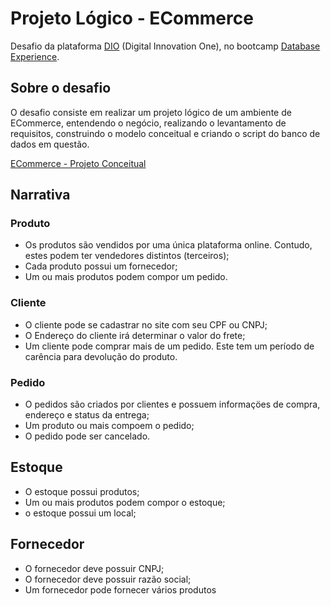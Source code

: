 # Projeto Lógico - ECommerce

Desafio da plataforma [DIO](https://dio.me) (Digital Innovation One), no bootcamp [Database Experience](https://web.dio.me/track/database-experience).

## Sobre o desafio
O desafio consiste em realizar um projeto lógico de um ambiente de ECommerce, entendendo o negócio, realizando o levantamento de requisitos, construindo o modelo conceitual e criando o script do banco de dados em questão.

[ECommerce - Projeto Conceitual](https://github.com/vncs31/Ecommerce-projeto-conceitual)

## Narrativa
### Produto
- Os produtos são vendidos por uma única plataforma online.
  Contudo, estes podem ter vendedores distintos (terceiros);
- Cada produto possui um fornecedor;
- Um ou mais produtos podem compor um pedido.

### Cliente
- O cliente pode se cadastrar no site com seu CPF ou CNPJ;
- O Endereço do cliente irá determinar o valor do frete;
- Um cliente pode comprar mais de um pedido. Este tem um período de carência para devolução do produto.

### Pedido
- O pedidos são criados por clientes e possuem informaçöes de compra, endereço e status da entrega;
- Um produto ou mais compoem o pedido;
- O pedido pode ser cancelado.

## Estoque
- O estoque possui produtos;
- Um ou mais produtos podem compor o estoque;
- o estoque possui um local;

## Fornecedor
- O fornecedor deve possuir CNPJ;
- O fornecedor deve possuir razão social;
- Um fornecedor pode fornecer vários produtos
